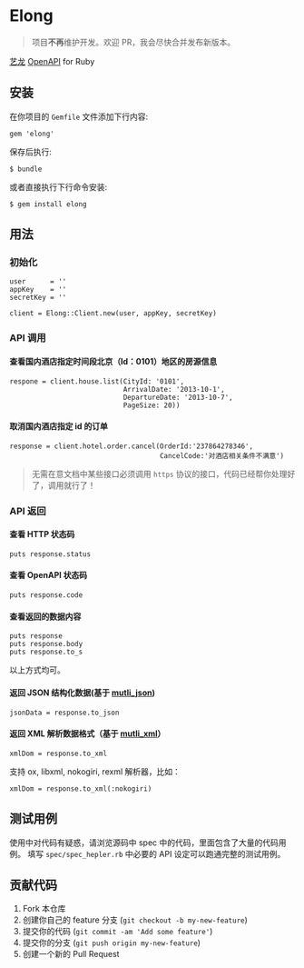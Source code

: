 # Elong

> 项目**不再**维护开发。欢迎 PR，我会尽快合并发布新版本。

[艺龙](http://www.elong.com) [OpenAPI](http://open.elong.com/) for Ruby

## 安装

在你项目的 `Gemfile` 文件添加下行内容:

    gem 'elong'

保存后执行:

    $ bundle

或者直接执行下行命令安装:

    $ gem install elong

## 用法

### 初始化

    user      = ''
    appKey    = ''
    secretKey = ''

    client = Elong::Client.new(user, appKey, secretKey)

### API 调用

#### 查看国内酒店指定时间段北京（Id：0101）地区的房源信息

    respone = client.house.list(CityId: '0101',
                                ArrivalDate: '2013-10-1',
                                DepartureDate: '2013-10-7',
                                PageSize: 20))

#### 取消国内酒店指定 id 的订单

    response = client.hotel.order.cancel(OrderId:'237864278346',
                                         CancelCode:'对酒店相关条件不满意')


 > 无需在意文档中某些接口必须调用 `https` 协议的接口，代码已经帮你处理好了，调用就行了！


### API 返回

#### 查看 HTTP 状态码

    puts response.status

#### 查看 OpenAPI 状态码

    puts response.code

#### 查看返回的数据内容

    puts response
    puts response.body
    puts response.to_s

以上方式均可。

#### 返回 JSON 结构化数据(基于 [mutli_json](https://github.com/intridea/multi_json))

    jsonData = response.to_json

#### 返回 XML 解析数据格式（基于 [mutli_xml](https://github.com/sferik/multi_xml)）

    xmlDom = response.to_xml

支持 ox, libxml, nokogiri, rexml 解析器，比如：

    xmlDom = response.to_xml(:nokogiri)


## 测试用例

使用中对代码有疑惑，请浏览源码中 spec 中的代码，里面包含了大量的代码用例。
填写 `spec/spec_hepler.rb` 中必要的 API 设定可以跑通完整的测试用例。


## 贡献代码

1. Fork 本仓库
2. 创建你自己的 feature 分支 (`git checkout -b my-new-feature`)
3. 提交你的代码 (`git commit -am 'Add some feature'`)
4. 提交你的分支 (`git push origin my-new-feature`)
5. 创建一个新的 Pull Request
